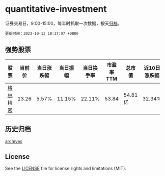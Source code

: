 # quantitative-investment

证券交易日，9:00-15:00，每半时抓取一次数据，按天[归档](archives)。

`更新时间：2023-10-13 10:17:07 +0800`

## 强势股票

|股票|当前价|当日涨跌幅|当日振幅|当日换手率|市盈率TTM|总市值|近10日涨跌幅|
|----|----|----|----|----|----|----|----|
|[格林精密](https://xueqiu.com/S/SZ300968)|13.26|5.57%|11.15%|22.11%|53.84|54.81亿|32.34%|

## 历史归档

[archives](archives)

## License

See the [LICENSE](LICENSE) file for license rights and limitations (MIT).